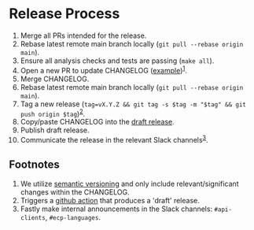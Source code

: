 # Release Process

1. Merge all PRs intended for the release.
2. Rebase latest remote main branch locally (`git pull --rebase origin main`).
3. Ensure all analysis checks and tests are passing (`make all`).
4. Open a new PR to update CHANGELOG ([example](https://github.com/fastly/cli/pull/273))<sup>[1](#note1)</sup>.
5. Merge CHANGELOG.
6. Rebase latest remote main branch locally (`git pull --rebase origin main`).
7. Tag a new release (`tag=vX.Y.Z && git tag -s $tag -m "$tag" && git push origin $tag`)<sup>[2](#note2)</sup>.
8. Copy/paste CHANGELOG into the [draft release](https://github.com/fastly/cli/releases).
9. Publish draft release.
10. Communicate the release in the relevant Slack channels<sup>[3](#note3)</sup>.

## Footnotes

1. <a name="note1"></a>We utilize [semantic versioning](https://semver.org/) and only include relevant/significant changes within the CHANGELOG.
2. <a name="note2"></a>Triggers a [github action](https://github.com/fastly/cli/blob/main/.github/workflows/tag_release.yml) that produces a 'draft' release.
3. <a name="note3"></a>Fastly make internal announcements in the Slack channels: `#api-clients`, `#ecp-languages`.
